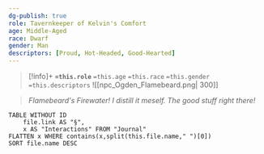 ```yaml
---
dg-publish: true
role: Tavernkeeper of Kelvin's Comfort
age: Middle-Aged
race: Dwarf
gender: Man
descriptors: [Proud, Hot-Headed, Good-Hearted]
---
```


> [!info]+
> **`=this.role`**
> `=this.age` `=this.race` `=this.gender`
> `=this.descriptors`
> ![[npc_Ogden_Flamebeard.png| 300]]

> *Flamebeard's Firewater! I distill it meself. The good stuff right there!*

```dataview
TABLE WITHOUT ID
	file.link AS "§", 
	x AS "Interactions" FROM "Journal"
FLATTEN x WHERE contains(x,split(this.file.name," ")[0])
SORT file.name DESC
```